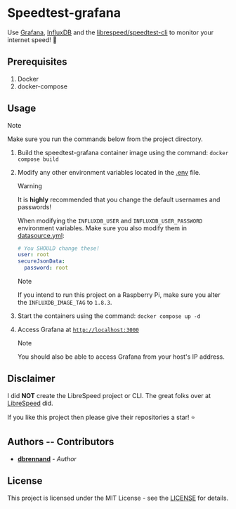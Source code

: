 # Speedtest-grafana

Use [Grafana](https://grafana.com/), [InfluxDB](https://www.influxdata.com/products/influxdb/) and the [librespeed/speedtest-cli](https://github.com/librespeed/speedtest-cli) to monitor your internet speed! 🚀

## Prerequisites

1. Docker
2. docker-compose

## Usage

> [!NOTE]
>
> Make sure you run the commands below from the project directory.

1. Build the speedtest-grafana container image using the command: `docker compose build`
2. Modify any other environment variables located in the [.env](.env) file.

    > [!WARNING]
    >
    > It is **highly** recommended that you change the default usernames and passwords!
    >
    > When modifying the `INFLUXDB_USER` and `INFLUXDB_USER_PASSWORD` environment variables. Make sure you also modify them in [datasource.yml](/grafana-config/datasources/datasource.yml):
    >
    > ```yaml
    > # You SHOULD change these!
    > user: root
    > secureJsonData:
    >   password: root
    > ```

    > [!NOTE]
    >
    > If you intend to run this project on a Raspberry Pi, make sure you alter the `INFLUXDB_IMAGE_TAG` to `1.8.3`.

3. Start the containers using the command: `docker compose up -d`
4. Access Grafana at [`http://localhost:3000`](http://localhost:3000)

    > [!NOTE]
    >
    > You should also be able to access Grafana from your host's IP address.

## Disclaimer

I did **NOT** create the LibreSpeed project or CLI. The great folks over at [LibreSpeed](https://github.com/librespeed) did.

If you like this project then please give their repositories a star! ⭐

## Authors -- Contributors

* [**dbrennand**](https://github.com/dbrennand) - *Author*

## License
This project is licensed under the MIT License - see the [LICENSE](LICENSE) for details.
